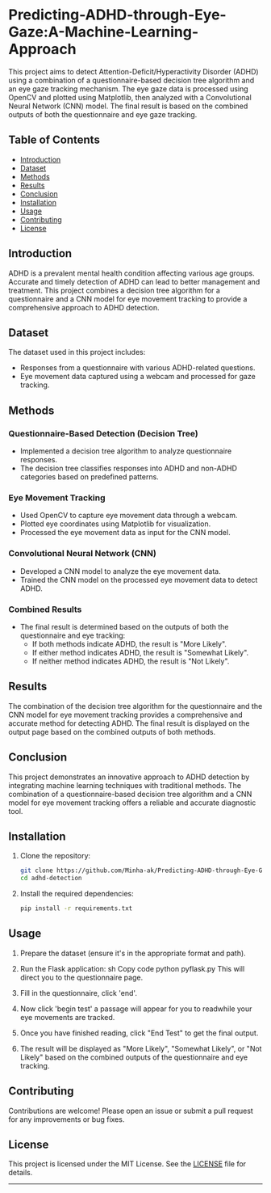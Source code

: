 # Predicting-ADHD-through-Eye-Gaze:A-Machine-Learning-Approach

This project aims to detect Attention-Deficit/Hyperactivity Disorder (ADHD) using a combination of a questionnaire-based decision tree algorithm and an eye gaze tracking mechanism. The eye gaze data is processed using OpenCV and plotted using Matplotlib, then analyzed with a Convolutional Neural Network (CNN) model. The final result is based on the combined outputs of both the questionnaire and eye gaze tracking.

## Table of Contents

- [Introduction](#introduction)
- [Dataset](#dataset)
- [Methods](#methods)
- [Results](#results)
- [Conclusion](#conclusion)
- [Installation](#installation)
- [Usage](#usage)
- [Contributing](#contributing)
- [License](#license)

## Introduction

ADHD is a prevalent mental health condition affecting various age groups. Accurate and timely detection of ADHD can lead to better management and treatment. This project combines a decision tree algorithm for a questionnaire and a CNN model for eye movement tracking to provide a comprehensive approach to ADHD detection.

## Dataset

The dataset used in this project includes:
- Responses from a questionnaire with various ADHD-related questions.
- Eye movement data captured using a webcam and processed for gaze tracking.

## Methods

### Questionnaire-Based Detection (Decision Tree)
- Implemented a decision tree algorithm to analyze questionnaire responses.
- The decision tree classifies responses into ADHD and non-ADHD categories based on predefined patterns.

### Eye Movement Tracking
- Used OpenCV to capture eye movement data through a webcam.
- Plotted eye coordinates using Matplotlib for visualization.
- Processed the eye movement data as input for the CNN model.

### Convolutional Neural Network (CNN)
- Developed a CNN model to analyze the eye movement data.
- Trained the CNN model on the processed eye movement data to detect ADHD.

### Combined Results
- The final result is determined based on the outputs of both the questionnaire and eye tracking:
  - If both methods indicate ADHD, the result is "More Likely".
  - If either method indicates ADHD, the result is "Somewhat Likely".
  - If neither method indicates ADHD, the result is "Not Likely".

## Results

The combination of the decision tree algorithm for the questionnaire and the CNN model for eye movement tracking provides a comprehensive and accurate method for detecting ADHD. The final result is displayed on the output page based on the combined outputs of both methods.

## Conclusion

This project demonstrates an innovative approach to ADHD detection by integrating machine learning techniques with traditional methods. The combination of a questionnaire-based decision tree algorithm and a CNN model for eye movement tracking offers a reliable and accurate diagnostic tool.

## Installation

1. Clone the repository:
    ```sh
    git clone https://github.com/Minha-ak/Predicting-ADHD-through-Eye-Gaze-A-Machine-Learning-Approach.git
    cd adhd-detection
    ```

2. Install the required dependencies:
    ```sh
    pip install -r requirements.txt
    ```

## Usage
1. Prepare the dataset (ensure it's in the appropriate format and path).

2. Run the Flask application:
  sh
  Copy code
  python pyflask.py
  This will direct you to the questionnaire page.

3. Fill in the questionnaire, click 'end'.
   
4. Now click 'begin test' a passage will appear for you to readwhile your eye movements are tracked.

5. Once you have finished reading, click "End Test" to get the final output.

6. The result will be displayed as "More Likely", "Somewhat Likely", or "Not Likely" based on the combined outputs of the questionnaire and eye tracking.


## Contributing

Contributions are welcome! Please open an issue or submit a pull request for any improvements or bug fixes.

## License

This project is licensed under the MIT License. See the [LICENSE](LICENSE) file for details.

---

